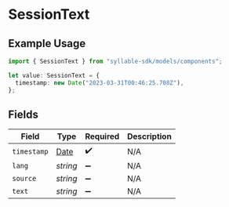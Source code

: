 # SessionText

## Example Usage

```typescript
import { SessionText } from "syllable-sdk/models/components";

let value: SessionText = {
  timestamp: new Date("2023-03-31T00:46:25.708Z"),
};
```

## Fields

| Field                                                                                         | Type                                                                                          | Required                                                                                      | Description                                                                                   |
| --------------------------------------------------------------------------------------------- | --------------------------------------------------------------------------------------------- | --------------------------------------------------------------------------------------------- | --------------------------------------------------------------------------------------------- |
| `timestamp`                                                                                   | [Date](https://developer.mozilla.org/en-US/docs/Web/JavaScript/Reference/Global_Objects/Date) | :heavy_check_mark:                                                                            | N/A                                                                                           |
| `lang`                                                                                        | *string*                                                                                      | :heavy_minus_sign:                                                                            | N/A                                                                                           |
| `source`                                                                                      | *string*                                                                                      | :heavy_minus_sign:                                                                            | N/A                                                                                           |
| `text`                                                                                        | *string*                                                                                      | :heavy_minus_sign:                                                                            | N/A                                                                                           |